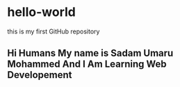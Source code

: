 # hello-world
this is my first GitHub repository
<H2>Hi Humans My name is Sadam Umaru Mohammed  And I Am Learning Web Developement<h2>
